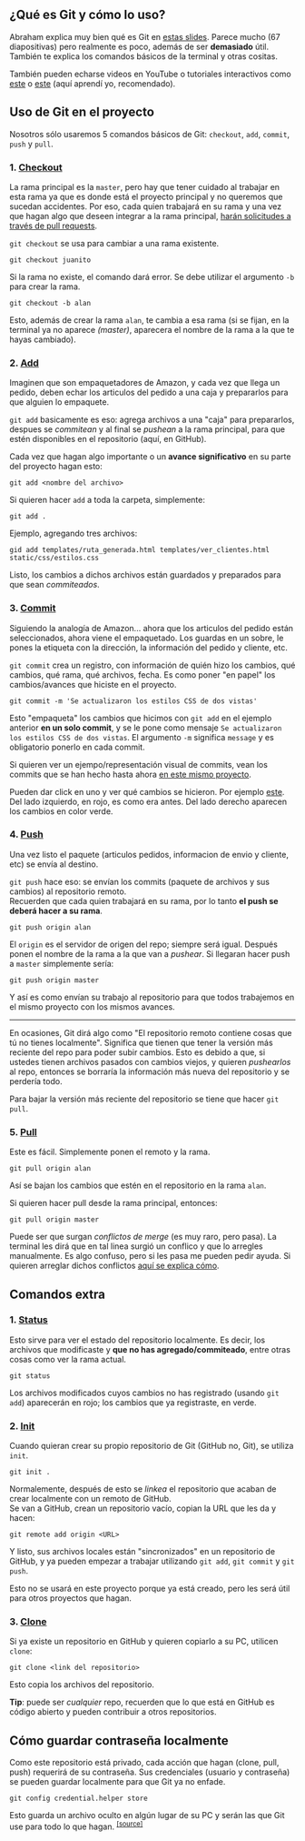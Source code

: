 ## ¿Qué es Git y cómo lo uso?
Abraham explica muy bien qué es Git en [estas slides](https://docs.google.com/presentation/d/1SsnPKpCuVecgbrOxxF0UK9zToLkh1CY6Q0zwtzdllNU/edit#slide=id.g31e99f0598_0_499).
Parece mucho (67 diapositivas) pero realmente es poco, además de ser **demasiado** útil. También te explica los comandos básicos de la terminal y otras cositas.  
  
También pueden echarse videos en YouTube o tutoriales interactivos como [este](https://try.github.io) o [este](http://gitreal.codeschool.com/) (aquí aprendí yo, recomendado).

## Uso de Git en el proyecto

Nosotros sólo usaremos 5 comandos básicos de Git: `checkout`, `add`, `commit`, `push` y `pull`. 

### 1. [Checkout](#)
La rama principal es la `master`, pero hay que tener cuidado al trabajar en esta rama ya que es donde está el proyecto principal y no queremos que sucedan accidentes. Por eso, cada quien trabajará en su rama y una vez que hagan algo que deseen integrar a la rama principal, [harán solicitudes a través de pull requests](#).  
  
`git checkout` se usa para cambiar a una rama existente.
```
git checkout juanito
```
Si la rama no existe, el comando dará error. Se debe utilizar el argumento `-b` para crear la rama. 
```
git checkout -b alan
```
Esto, además de crear la rama `alan`, te cambia a esa rama (si se fijan, en la terminal ya no aparece *(master)*, aparecera el nombre de la rama a la que te hayas cambiado).
### 2. [Add](#)
Imaginen que son empaquetadores de Amazon, y cada vez que llega un pedido, deben echar los articulos del pedido a una caja y prepararlos para que alguien lo empaquete.  
  
`git add` basicamente es eso: agrega archivos a una "caja" para prepararlos, despues se *commitean* y al final se *pushean* a la rama principal, para que estén disponibles en el repositorio (aquí, en GitHub).  
  
Cada vez que hagan algo importante o un **avance significativo** en su parte del proyecto hagan esto:
```
git add <nombre del archivo>
```
Si quieren hacer `add` a toda la carpeta, simplemente:
```
git add .
```
Ejemplo, agregando tres archivos:
```
gid add templates/ruta_generada.html templates/ver_clientes.html static/css/estilos.css
```
Listo, los cambios a dichos archivos están guardados y preparados para que sean *commiteados*.
### 3. [Commit](#)
Siguiendo la analogía de Amazon... ahora que los articulos del pedido están seleccionados, ahora viene el empaquetado. Los guardas en un sobre, le pones la etiqueta con la dirección, la información del pedido y cliente, etc.  
  
`git commit` crea un registro, con información de quién hizo los cambios, qué cambios, qué rama, qué archivos, fecha. Es como poner "en papel" los cambios/avances que hiciste en el proyecto.  
```
git commit -m 'Se actualizaron los estilos CSS de dos vistas'
```
Esto "empaqueta" los cambios que hicimos con `git add` en el ejemplo anterior **en un solo commit**, y se le pone como mensaje `Se actualizaron los estilos CSS de dos vistas`. El argumento `-m` significa `message` y es obligatorio ponerlo en cada commit.  
  
Si quieren ver un ejempo/representación visual de commits, vean los commits que se han hecho hasta ahora [en este mismo proyecto](https://github.com/Juanets/la-casa-del-termico/commits/master).  
  
Pueden dar click en uno y ver qué cambios se hicieron. Por ejemplo [este](https://github.com/Juanets/la-casa-del-termico/commit/8e05f4b174fd59d759bdd166147aa8bf9aebf16a). Del lado izquierdo, en rojo, es como era antes. Del lado derecho aparecen los cambios en color verde.
### 4. [Push](#)
Una vez listo el paquete (articulos pedidos, informacion de envio y cliente, etc) se envía al destino.  

`git push` hace eso: se envían los commits (paquete de archivos y sus cambios) al repositorio remoto.  
Recuerden que cada quien trabajará en su rama, por lo tanto **el push se deberá hacer a su rama**.
```
git push origin alan
```
El `origin` es el servidor de origen del repo; siempre será igual. Después ponen el nombre de la rama a la que van a *pushear*.
Si llegaran hacer push a `master` simplemente sería:
```
git push origin master
```
Y así es como envían su trabajo al repositorio para que todos trabajemos en el mismo proyecto con los mismos avances.  

---

En ocasiones, Git dirá algo como "El repositorio remoto contiene cosas que tú no tienes localmente". Significa que tienen que tener la versión más reciente del repo para poder subir cambios. Esto es debido a que, si ustedes tienen archivos pasados con cambios viejos, y quieren *pushearlos* al repo, entonces se borraría la información más nueva del repositorio y se perdería todo.  
  
Para bajar la versión más reciente del repositorio se tiene que hacer `git pull`.  

### 5. [Pull](#)
Este es fácil. Simplemente ponen el remoto y la rama.
```
git pull origin alan
```
Así se bajan los cambios que estén en el repositorio en la rama `alan`.  
  
Si quieren hacer pull desde la rama principal, entonces:
```
git pull origin master
```
Puede ser que surgan *conflictos de merge* (es muy raro, pero pasa). La terminal les dirá que en tal linea surgió un conflico y que lo arregles manualmente. Es algo confuso, pero si les pasa me pueden pedir ayuda. Si quieren arreglar dichos conflictos [aquí se explica cómo](https://github.com/oslugr/curso-git/blob/master/texto/solucion_problemas.md#resolviendo-conflictos).

## Comandos extra

### 1. [Status](#)
Esto sirve para ver el estado del repositorio localmente. Es decir, los archivos que modificaste y **que no has agregado/commiteado**, entre otras cosas como ver la rama actual.
```
git status
```
Los archivos modificados cuyos cambios no has registrado (usando `git add`) aparecerán en rojo; los cambios que ya registraste, en verde.
### 2. [Init](#)
Cuando quieran crear su propio repositorio de Git (GitHub no, Git), se utiliza `init`.
```
git init .
```
Normalemente, después de esto se *linkea* el repositorio que acaban de crear localmente con un remoto de GitHub.  
Se van a GitHub, crean un repositorio vacío, copian la URL que les da y hacen:
```
git remote add origin <URL>
```
Y listo, sus archivos locales están "sincronizados" en un repositorio de GitHub, y ya pueden empezar a trabajar utilizando `git add`, `git commit` y `git push`.  
  
Esto no se usará en este proyecto porque ya está creado, pero les será útil para otros proyectos que hagan.
### 3. [Clone](#)
Si ya existe un repositorio en GitHub y quieren copiarlo a su PC, utilicen `clone`:
```
git clone <link del repositorio>
```
Esto copia los archivos del repositorio.  
    
**Tip**: puede ser *cualquier* repo, recuerden que lo que está en GitHub es código abierto y pueden contribuir a otros repositorios.
## Cómo guardar contraseña localmente
Como este repositorio está privado, cada acción que hagan (clone, pull, push) requerirá de su contraseña. 
Sus credenciales (usuario y contraseña) se pueden guardar localmente para que Git ya no enfade.
```
git config credential.helper store
```
Esto guarda un archivo oculto en algún lugar de su PC y serán las que Git use para todo lo que hagan.
<sup>[[source]](https://stackoverflow.com/questions/7773181/git-keeps-prompting-me-for-password/11428767#11428767)</sup>
